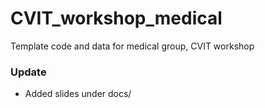 # CVIT_workshop_medical
Template code and data for medical group, CVIT workshop

### Update
 - Added slides under docs/
